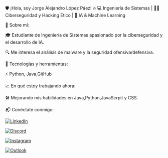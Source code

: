 🛡️ ¡Hola, soy Jorge Alejandro López Páez! 🔥
💻 Ingeniería de Sistemas | 🏴‍☠️ Ciberseguridad y Hacking Ético | 🤖 IA & Machine Learning

📌 Sobre mí:

🎓 Estudiante de Ingeniería de Sistemas apasionado por la ciberseguridad y el desarrollo de IA.

🔍 Me interesa el análisis de malware y la seguridad ofensiva/defensiva.

📂 Tecnologías y herramientas:

⚡ Python, Java,GitHub

📈 En qué estoy trabajando ahora:

🛠 Mejorando mis habilidades en Java,Python,JavaScrpit y CSS.

📬 Conéctate conmigo:

[![LinkedIn](https://img.shields.io/badge/LinkedIn-Profile-%230A66C2?style=for-the-badge&logo=linkedin&logoColor=white)](https://www.linkedin.com/in/jorge-alejandro-lópez-páez-812a2a30b)

[![Discord](https://img.shields.io/badge/Discord-%237289DA.svg?style=for-the-badge&logo=discord&logoColor=white)](https://discord.com/users/727273297527570463)

[![Instagram](https://img.shields.io/badge/Instagram-%23E4405F.svg?style=for-the-badge&logo=instagram&logoColor=white)](https://www.instagram.com/j.alejandro_lp)

[![Outlook](https://img.shields.io/badge/Outlook-Email-%230078D4?style=for-the-badge&logo=microsoft-outlook&logoColor=white)](mailto:joral2112@hotmail.com)

